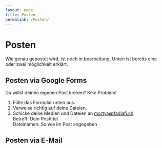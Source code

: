 ```yaml
---
layout: page
title: Posten
permalink: /Posten/
---
```


# Posten

Wie genau gepostet wird, ist noch in bearbeitung. Unten ist bereits eine oder zwei möglichkeit erklärt.

## Posten via Google Forms
Du willst deinen eigenen Post kreiren? Kein Problem!  
1. Fülle das Formular unten aus.
2. Verweise richtig auf deine Dateien.
2. Schicke deine Medien und Dateien an [morty@pfadiafi.ch](mailto:morty@pfadiafi.ch).  
Betreff: Dein Posttitel  
Dateinamen: So wie im Post angegeben

## Posten via E-Mail
